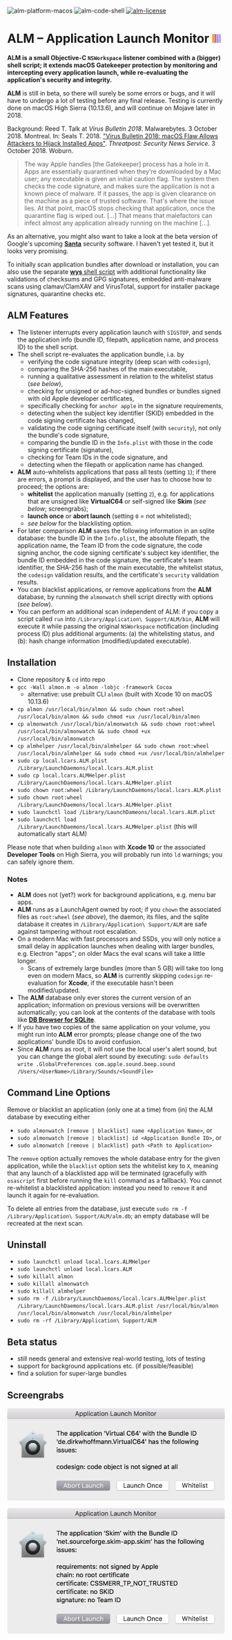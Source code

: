 ![alm-platform-macos](https://img.shields.io/badge/platform-macOS-lightgrey.svg)
![alm-code-shell](https://img.shields.io/badge/code-shell-yellow.svg)
[![alm-license](http://img.shields.io/badge/license-MIT+-blue.svg)](https://github.com/JayBrown/Application-Launch-Monitor-ALM-/blob/master/LICENSE)

# ALM – Application Launch Monitor <img src="https://github.com/JayBrown/Application-Launch-Monitor-ALM-/blob/master/img/jb-img.png" height="20px"/>

**ALM is a small Objective-C `NSWorkspace` listener combined with a (bigger) shell script; it extends macOS Gatekeeper protection by monitoring and intercepting every application launch, while re-evaluating the application's security and integrity.**

**ALM** is still in beta, so there will surely be some errors or bugs, and it will have to undergo a lot of testing before any final release. Testing is currently done on macOS High Sierra (10.13.6), and will continue on Mojave later in 2018.

Background: Reed T. Talk at *Virus Bulletin 2018*. Malwarebytes. 3 October 2018. Montreal. In: Seals T. 2018. ["Virus Bulletin 2018: macOS Flaw Allows Attackers to Hijack Installed Apps"](https://threatpost.com/virus-bulletin-2018-macos-flaw-allows-attackers-to-hijack-installed-apps/137942/). *Threatpost: Security News Service*. 3 October 2018. Woburn.

> The way Apple handles [the Gatekeeper] process has a hole in it. Apps are essentially quarantined when they're downloaded by a Mac user; any executable is given an initial caution flag. The system then checks the code signature, and makes sure the application is not a known piece of malware. If it passes, the app is given clearance on the machine as a piece of trusted software. That's where the issue lies. At that point, macOS stops checking that application, once the quarantine flag is wiped out. […] That means that malefactors can infect almost any application already running on the machine […].

As an alternative, you might also want to take a look at the beta version of Google's upcoming **[Santa](https://github.com/google/santa)** security software. I haven't yet tested it, but it looks very promising.

To initially scan application bundles after download or installation, you can also use the separate [**wys** shell script](https://github.com/JayBrown/wys-WhatsYourSign-shell-script-version) with additional functionality like validations of checksums and GPG signatures, embedded anti-malware scans using clamav/ClamXAV and VirusTotal, support for installer package signatures, quarantine checks etc.

## ALM Features
* The listener interrupts every application launch with `SIGSTOP`, and sends the application info (bundle ID, filepath, application name, and process ID) to the shell script.
* The shell script re-evaluates the application bundle, i.a. by
  * verifying the code signature integrity (deep scan with `codesign`),
  * comparing the SHA-256 hashes of the main executable,
  * running a qualitative assessment in relation to the whitelist status (*see below*),
  * checking for unsigned or ad-hoc-signed bundles or bundles signed with old Apple developer certificates,
  * specifically checking for `anchor apple` in the signature requirements,
  * detecting when the subject key identifier (SKID) embedded in the code signing certificate has changed,
  * validating the code signing certificate itself (with `security`), not only the bundle's code signature,
  * comparing the bundle ID in the `Info.plist` with those in the code signing certificate (signature),
  * checking for Team IDs in the code signature, and
  * detecting when the filepath or application name has changed.
* **ALM** auto-whitelists applications that pass all tests (setting `1`); if there are errors, a prompt is displayed, and the user has to choose how to proceed; the options are:
  * **whitelist** the application manually (setting `2`), e.g. for applications that are unsigned like **VirtualC64** or self-signed like **Skim** (*see below*; screengrabs);
  * **launch once** or **abort launch** (setting `0` = not whitelisted);
  * *see below* for the blacklisting option.
* For later comparison **ALM** saves the following information in an sqlite database: the bundle ID in the `Info.plist`, the absolute filepath, the application name, the Team ID from the code signature, the code signing anchor, the code signing certificate's subject key identifier, the bundle ID embedded in the code signature, the certificate's team identifier, the SHA-256 hash of the main executable, the whitelist status, the `codesign` validation results, and the certificate's `security` validation results.
* You can blacklist applications, or remove applications from the **ALM** database, by running the `almonwatch` shell script directly with options (*see below*).
* You can perform an additional scan independent of ALM: if you copy a script called `run` into `/Library/Application\ Support/ALM/bin`, **ALM** will execute it while passing the original `NSWorkspace` notification (including process ID) plus additional arguments: (a) the whitelisting status, and (b): hash change information (modified/updated executable).

## Installation
* Clone repository & `cd` into repo
* `gcc -Wall almon.m -o almon -lobjc -framework Cocoa`
  * alternative: use prebuilt CLI `almon` (built with Xcode 10 on macOS 10.13.6)
* `cp almon /usr/local/bin/almon && sudo chown root:wheel /usr/local/bin/almon && sudo chmod +ux /usr/local/bin/almon`
* `cp almonwatch /usr/local/bin/almonwatch && sudo chown root:wheel /usr/local/bin/almonwatch && sudo chmod +ux /usr/local/bin/almonwatch`
* `cp almhelper /usr/local/bin/almhelper && sudo chown root:wheel /usr/local/bin/almhelper && sudo chmod +ux /usr/local/bin/almhelper`
* `sudo cp local.lcars.ALM.plist /Library/LaunchDaemons/local.lcars.ALM.plist`
* `sudo cp local.lcars.ALMHelper.plist /Library/LaunchDaemons/local.lcars.ALMHelper.plist`
* `sudo chown root:wheel /Library/LaunchDaemons/local.lcars.ALM.plist`
* `sudo chown root:wheel /Library/LaunchDaemons/local.lcars.ALMHelper.plist`
* `sudo launchctl load /Library/LaunchDameons/local.lcars.ALM.plist`
* `sudo launchctl load /Library/LaunchDaemons/local.lcars.ALMHelper.plist` (this will automatically start ALM)

Please note that when building `almon` with **Xcode 10** or the associated **Developer Tools** on High Sierra, you will probably run into `ld` warnings; you can safely ignore them.

### Notes
* **ALM** does not (yet?) work for background applications, e.g. menu bar apps.
* **ALM** runs as a LaunchAgent owned by root; if you `chown` the associated files as `root:wheel` (*see above*), the daemon, its files, and the sqlite database it creates in `/Library/Application\ Support/ALM` are safe against tampering without root escalation.
* On a modern Mac with fast processors and SSDs, you will only notice a small delay in application launches when dealing with larger bundles, e.g. Electron "apps"; on older Macs the eval scans will take a little longer.
  * Scans of extremely large bundles (more than 5 GB) will take too long even on modern Macs, so **ALM** is currently skipping `codesign` re-evaluation for **Xcode**, if the executable hasn't been modified/updated.
* The **ALM** database only ever stores the current version of an application; information on previous versions will be overwritten automatically; you can look at the contents of the database with tools like **[DB Browser for SQLite](https://sqlitebrowser.org/)**.
* If you have two copies of the same application on your volume, you might run into **ALM** error prompts; please change one of the two applications' bundle IDs to avoid confusion.
* Since **ALM** runs as root, it will not use the local user's alert sound, but you can change the global alert sound by executing: `sudo defaults write .GlobalPreferences com.apple.sound.beep.sound /Users/<UserName>/Library/Sounds/<SoundFile>`

## Command Line Options
Remove or blacklist an application (only one at a time) from (in) the ALM database by executing either

* `sudo almonwatch [remove | blacklist] name <Application Name>`, or
* `sudo almonwatch [remove | blacklist] id <Application Bundle ID>`, or
* `sudo almonwatch [remove | blacklist] path <Path to Application>`

The `remove` option actually removes the whole database entry for the given application, while the `blacklist` option sets the whitelist key to `X`, meaning that any launch of a blacklisted app will be terminated (gracefully with `osascript` first before running the `kill` command as a fallback). You cannot re-whitelist a blacklisted application: instead you need to `remove` it and launch it again for re-evaluation.

To delete all entries from the database, just execute `sudo rm -f /Library/Application\ Support/ALM/alm.db`; an empty database will be recreated at the next scan.

## Uninstall
* `sudo launchctl unload local.lcars.ALMHelper`
* `sudo launchctl unload local.lcars.ALM`
* `sudo killall almon`
* `sudo killall almonwatch`
* `sudo killall almhelper`
* `sudo rm -f /Library/LaunchDaemons/local.lcars.ALMHelper.plist /Library/LaunchDaemons/local.lcars.ALM.plist /usr/local/bin/almon /usr/local/bin/almonwatch /usr/local/bin/almhelper`
* `sudo rm -rf /Library/Application\ Support/ALM`

## Beta status
* still needs general and extensive real-world testing, lots of testing
* support for background applications etc. (if possible/feasible)
* find a solution for super-large bundles

## Screengrabs
![alm-screengrab-virtualc64](https://github.com/JayBrown/Application-Launch-Monitor-ALM-/blob/master/img/screengrab-VirtualC64.jpg)

![alm-screengrab-skim4](https://github.com/JayBrown/Application-Launch-Monitor-ALM-/blob/master/img/screengrab-Skim.jpg)
